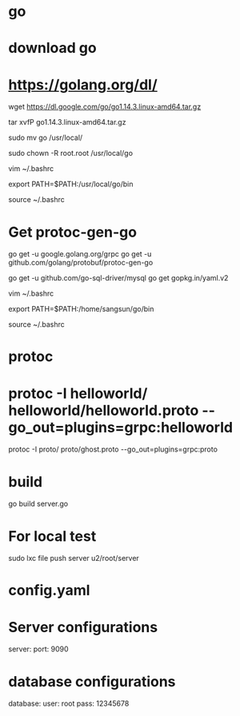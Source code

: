 # go

# download go
# https://golang.org/dl/

wget https://dl.google.com/go/go1.14.3.linux-amd64.tar.gz

tar xvfP go1.14.3.linux-amd64.tar.gz

sudo mv go /usr/local/

sudo chown -R root.root /usr/local/go

vim ~/.bashrc

export PATH=$PATH:/usr/local/go/bin

source ~/.bashrc

# Get protoc-gen-go
go get -u google.golang.org/grpc
go get -u github.com/golang/protobuf/protoc-gen-go

go get -u github.com/go-sql-driver/mysql
go get gopkg.in/yaml.v2

vim ~/.bashrc

export PATH=$PATH:/home/sangsun/go/bin

source ~/.bashrc


# protoc
# protoc -I helloworld/ helloworld/helloworld.proto --go_out=plugins=grpc:helloworld


protoc -I proto/ proto/ghost.proto --go_out=plugins=grpc:proto


# build
go build server.go


# For local test
sudo lxc file push server u2/root/server

# config.yaml
# Server configurations
server:
  port: 9090

# database configurations
database:
  user: root
  pass: 12345678
